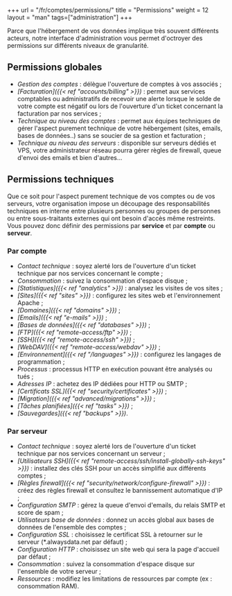 +++
url = "/fr/comptes/permissions/"
title = "Permissions"
weight = 12
layout = "man"
tags=["administration"]
+++

Parce que l'hébergement de vos données implique très souvent différents acteurs, notre interface d'administration vous permet d'octroyer des permissions sur différents niveaux de granularité.

## Permissions globales

- _Gestion des comptes_ : délègue l'ouverture de comptes à vos associés  ;
- _[Facturation]({{< ref "accounts/billing" >}})_ : permet aux services comptables ou administratifs de recevoir une alerte lorsque le solde de votre compte est négatif ou lors de l'ouverture d'un ticket concernant la facturation par nos services ;
- _Technique au niveau des comptes_ : permet aux équipes techniques de gérer l'aspect purement technique de votre hébergement (sites, emails, bases de données..) sans se soucier de sa gestion et facturation ;
- _Technique au niveau des serveurs_ : disponible sur serveurs dédiés et VPS, votre administrateur réseau pourra gérer règles de firewall, queue d'envoi des emails et bien d'autres...

## Permissions techniques

Que ce soit pour l'aspect purement technique de vos comptes ou de vos serveurs, votre organisation impose un découpage des responsabilités techniques en interne entre plusieurs personnes ou groupes de personnes ou entre sous-traitants externes qui ont besoin d'accès même restreints. Vous pouvez donc définir des permissions par **service** et par **compte** ou **serveur**.

### Par compte

- _Contact technique_ : soyez alerté lors de l'ouverture d'un ticket technique par nos services concernant le compte ;
- _Consommation_ : suivez la consommation d'espace disque ;
- _[Statistiques]({{< ref "analytics" >}})_ : analysez les visites de vos sites ;
- _[Sites]({{< ref "sites" >}})_ : configurez les sites web et l'environnement Apache ;
- _[Domaines]({{< ref "domains" >}})_ ;
- _[Emails]({{< ref "e-mails" >}})_ ;
- _[Bases de données]({{< ref "databases" >}})_ ;
- _[FTP]({{< ref "remote-access/ftp" >}})_ ;
- _[SSH]({{< ref "remote-access/ssh" >}})_ ;
- _[WebDAV]({{< ref "remote-access/webdav" >}})_ ;
- _[Environnement]({{< ref "/languages" >}})_ : configurez les langages de programmation ;
- _Processus_ : processus HTTP en exécution pouvant être analysés ou tués ;
- _Adresses IP_ : achetez des IP dédiées pour HTTP ou SMTP ;
- _[Certificats SSL]({{< ref "security/certificates" >}})_ ;
- _[Migration]({{< ref "advanced/migrations" >}})_ ;
- _[Tâches planifiées]({{< ref "tasks" >}})_ ;
- _[Sauvegardes]({{< ref "backups" >}})_.

### Par serveur

- _Contact technique_ : soyez alerté lors de l'ouverture d'un ticket technique par nos services concernant un serveur ;
- _[Utilisateurs SSH]({{< ref "remote-access/ssh/install-globally-ssh-keys" >}})_ : installez des clés SSH pour un accès simplifié aux différents comptes ;
- _[Règles firewall]({{< ref "security/network/configure-firewall" >}})_ : créez des règles firewall et consultez le bannissement automatique d'IP ;
- _Configuration SMTP_ : gérez la queue d'envoi d'emails, du relais SMTP et score de spam ;
- _Utilisateurs base de données_ : donnez un accès global aux bases de données de l'ensemble des comptes ;
- _Configuration SSL_ : choisissez le certificat SSL à retourner sur le serveur (*.alwaysdata.net par défaut) ;
- _Configuration HTTP_ : choisissez un site web qui sera la page d'accueil par défaut ;
- _Consommation_ : suivez la consommation d'espace disque sur l'ensemble de votre serveur ;
- _Ressources_ : modifiez les limitations de ressources par compte (ex : consommation RAM).
